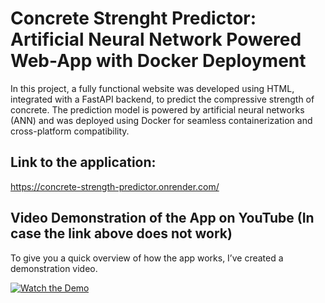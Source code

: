 # Concrete Strenght Predictor: Artificial Neural Network Powered Web-App with Docker Deployment

In this project, a fully functional website was developed using HTML, integrated with a FastAPI backend, to predict the compressive strength of concrete. The prediction model is powered by artificial neural networks (ANN) and was deployed using Docker for seamless containerization and cross-platform compatibility.

## Link to the application:

https://concrete-strength-predictor.onrender.com/

## Video Demonstration of the App on YouTube (In case the link above does not work)

To give you a quick overview of how the app works, I’ve created a demonstration video. 

[![Watch the Demo](https://img.youtube.com/vi/rNWj6oO8w_I/0.jpg)](https://youtube.com/shorts/rNWj6oO8w_I?si=R_ET-zTJvY3SbOwn)


